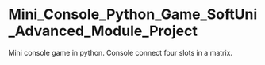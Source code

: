 # Mini_Console_Python_Game_SoftUni_Advanced_Module_Project
Mini console game in python. Console connect four slots in a matrix.
